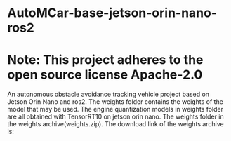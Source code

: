 # AutoMCar-base-jetson-orin-nano-ros2
# Note: This project adheres to the open source license Apache-2.0
An autonomous obstacle avoidance tracking vehicle project based on Jetson Orin Nano and ros2.
The weights folder contains the weights of the model that may be used.
The engine quantization models in weights folder are all obtained with TensorRT10 on jetson orin nano.
The weights folder in the weights archive(weights.zip).
The download link of the weights archive is:
